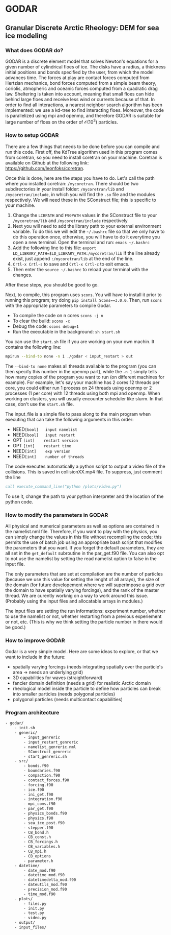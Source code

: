 # GODAR
## Granular Discrete Arctic Rheology: DEM for sea ice modeling

### What does GODAR do?

GODAR is a discrete element model that solves Newton's equations for a given number of cylindrical floes of ice. The disks have a radius, a thickness initial positions and bonds specified by the user, from which the model advances time. The forces at play are contact forces computed from Hertzian mechanics, bond forces computed from a simple beam theory, coriolis, atmopheric and oceanic forces computed from a quadratic drag law. Sheltering is taken into account, meaning that small floes can hide behind large floes and receive less wind or currents because of that. In order to find all interactions, a nearest neighbor search algorithm has been implemented: we use a kd-tree to find interacting floes. Moreover, the code is parallelized using mpi and openmp, and therefore GODAR is suitable for large number of floes on the order of $\mathcal{O}(10^3)$ particles.

### How to setup GODAR

There are a few things that needs to be done before you can compile and run this code. First off, the KdTree algorithm used in this program comes from coretran, so you need to install coretran on your machine. Coretran is available on Github at the following link: https://github.com/leonfoks/coretran. 

Once this is done, here are the steps you have to do. Let's call the path where you installed coretran: `/mycoretran`. There should be two subdirectories in your install folder: `/mycoretran/lib` and `/mycoretran/include`, in which you will find the `.so` file and the modules respectively.
We will need these in the SConstruct file; this is specific to your machine.

1. Change the `LIBPATH` and `F90PATH` values in the SConstruct file to your `/mycoretran/lib` and `/mycoretran/include` respectively
2. Next you will need to add the library path to your external environment variable. To do this we will edit the `~/.bashrc` file so that we only have to do this operation once, otherwise, you will have to do it everytime you open a new terminal. Open the terminal and run: `emacs ~/.bashrc`
3. Add the following line to this file: `export LD_LIBRARY_PATH=$LD_LIBRARY_PATH:/mycoretran/lib` If the line already exist, just append `:/mycoretran/lib` at the end of the line.
4. `Crtl-x Crtl-s` to save and `Crtl-x Crtl-c` to exit emacs.
5. Then enter the `source ~/.bashrc` to reload your terminal with the changes.

After these steps, you should be good to go. 

Next, to compile, this program uses `scons`. You will have to install it prior to running this program; try doing `pip install SCons==3.0.0`. Then, run `scons` with the appropriate parameters to compile Godar.

- To compile the code on n cores `scons -j n` 
- To clear the build: `scons -c`
- Debug the code: `scons debug=1`
- Run the executable in the background: `sh start.sh`

You can use the `start.sh` file if you are working on your own machin. It contains the following line:

```bash
mpirun --bind-to none -n 1 ./godar < input_restart > out
```

The `--bind-to none` makes all threads available to the program (you can then specify this number in the openmp part), while the `-n 1` simply tells how many copies of the program you want to run (on different machines for example). For example, let's say your machine has 2 cores 12 threads per core, you could either run 1 process on 24 threads using openmp or 2 processes (1 per core) with 12 threads using both mpi and openmp.
When working on clusters, you will usually encounter scheduler like slurm. In that case, don't use the `start.sh` file.

The input_file is a simple file to pass along to the main program when executing that can take the following arguments in this order: 
- NEED`[bool]   input namelist`
- NEED`[bool]   input restart`
- OPT `[int]    restart version`
- OPT `[int]    restart time`
- NEED`[int]    exp version`
- NEED`[int]    number of threads`

The code executes automatically a python script to output a video file of the collisions. This is saved in collisionXX.mp4 file. To suppress, just comment the line 

```fortran
call execute_command_line("python /plots/video.py")
```

To use it, change the path to your python interpreter and the location of the python code.

### How to modify the parameters in GODAR

All physical and numerical parameters as well as options are contained in the namelist.nml file. Therefore, if you want to play with the physics, you can simply change the values in this file without recompiling the code; this permits the use of batch job using an appropriate bash script that modifies the parameters that you want. If you forget the default parameters, they are all set in the `get_default` subroutine in the par_get.f90 file. You can also opt to not use the namelist by setting the read namelist option to false in the input file. 

The only parameters that are set at compilation are the number of particles (because we use this value for setting the lenght of all arrays), the size of the domain (for future developement where we will superimpose a grid over the domain to have spatially varying forcings), and the rank of the master thread. We are curently worknig on a way to work around this issue. (Probably using the input files and allocatable arrays in modules.)

The input files are setting the run informations: experiment number, whether to use the namelist or not, whether restarting from a previous experiement or not, etc. (This is why we think setting the particle number in there would be good.)

### How to improve GODAR

Godar is a very simple model. Here are some ideas to explore, or that we want to include in the future:

- spatially varying forcings (needs integrating spatially over the particle's area -> needs an underlying grid)
- 3D capabilities for waves (straightforward)
- fancier domain definition (needs a grid) for realistic Arctic domain
- rheological model inside the particle to define how particles can break into smaller particles (needs polygonal particles)
- polygonal particles (needs multicontact capabilities)

### Program architecture

```bash
- godar/
    - init.sh
    - generic/
        - input_genreric
        - input_restart_genreric
        - namelist_genreric.nml
        - SConstruct_genreric
        - start_genreric.sh
    - src/
        - bonds.f90
        - boundaries.f90
        - compaction.f90
        - contact_forces.f90
        - forcing.f90
        - ice.f90
        - ini_get.f90
        - integration.f90
        - mpi_coms.f90
        - par_get.f90
        - physics_bonds.f90
        - physics.f90
        - sea_ice_post.f90
        - stepper.f90
        - CB_bond.h
        - CB_const.h
        - CB_forcings.h
        - CB_variables.h
        - CB_mpi.h
        - CB_options
        - parameter.h
    - datetime/
        - date_mod.f90
        - datetime_mod.f90
        - datetimedelta_mod.f90
        - dateutils_mod.f90
        - precision_mod.f90
        - time_mod.f90
    - plots/
        - files.py
        - init.py
        - test.py
        - video.py
    - output/
    - input_files/
```